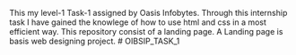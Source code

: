 This my level-1 Task-1 assigned by Oasis Infobytes. Through this internship task I have gained the knowlege of how to use html and css in a most efficient way. This repository consist of a landing page. A Landing page is basis web designing project.  # OIBSIP_TASK_1
